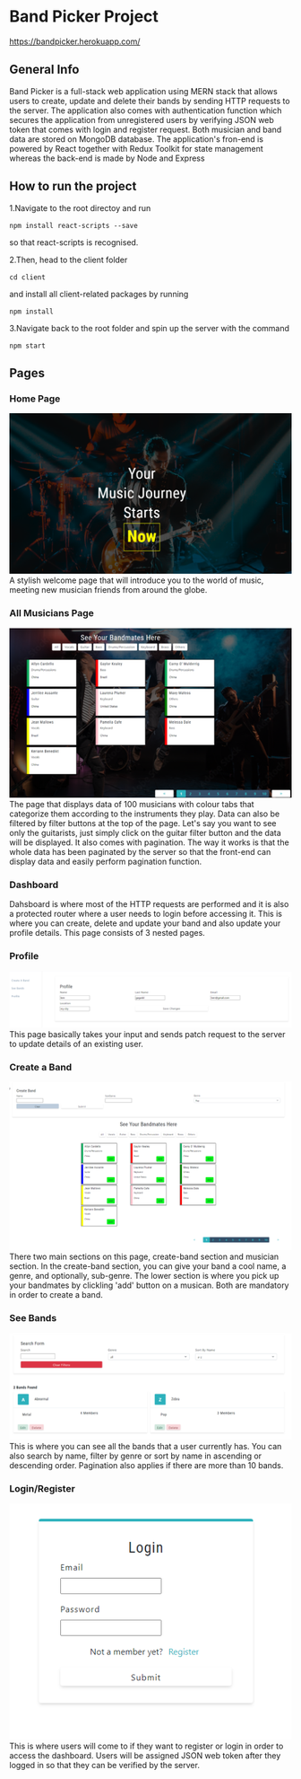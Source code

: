 # Band Picker Project
https://bandpicker.herokuapp.com/
## General Info
Band Picker is a full-stack web application using MERN stack that allows users to create, update and delete their bands by sending HTTP requests to the server. The application also comes with authentication function which secures the application from unregistered users by verifying JSON web token that comes with login and register request. Both musician and band data are stored on MongoDB database. The application's fron-end is powered by React together with Redux Toolkit for state management whereas the back-end is made by Node and Express
## How to run the project
1.Navigate to the root directoy and run 
```
npm install react-scripts --save
```
so that react-scripts is recognised.

2.Then, head to the client folder
```
cd client
```
and install all client-related packages by running
```
npm install
```
3.Navigate back to the root folder and spin up the server with the command
```
npm start
```
## Pages
### Home Page
<img src='https://raw.githubusercontent.com/sarunx93/band_project/main/assets/images/home.png'/>
A stylish welcome page that will introduce you to the world of music, meeting new musician friends from around the globe.</br>

### All Musicians Page
<img src='https://raw.githubusercontent.com/sarunx93/band_project/main/assets/images/all_musicians.png'/>
The page that displays data of 100 musicians with colour tabs that categorize them according to the instruments they play. Data can also be filtered by filter buttons at the top of the page. Let's say you want to see only the guitarists, just simply click on the guitar filter button and the data will be displayed. It also comes with pagination. The way it works is that the whole data has been paginated by the server so that the front-end can display data and easily perform pagination function.

### Dashboard
Dahsboard is where most of the HTTP requests are performed and it is also a protected router where a user needs to login before accessing it. This is where you can create, delete and update your band and also update your profile details. This page consists of 3 nested pages.

### Profile
<img src='https://raw.githubusercontent.com/sarunx93/band_project/main/assets/images/profile.png'/>
This page basically takes your input and sends patch request to the server to update details of an existing user.

### Create a Band
<img src='https://github.com/sarunx93/band_project/blob/main/assets/images/create_band.png'/>
There two main sections on this page, create-band section and musician section. In the create-band section, you can give your band a cool name, a genre, and optionally, sub-genre. The lower section is where you pick up your bandmates by clickling 'add' button on a musican. Both are mandatory in order to create a band.

### See Bands
<img src='https://github.com/sarunx93/band_project/blob/main/assets/images/see_bands.png'/>
This is where you can see all the bands that a user currently has. You can also search by name, filter by genre or sort by name in ascending or descending order.
Pagination also applies if there are more than 10 bands.

### Login/Register
<img src='https://github.com/sarunx93/band_project/blob/main/assets/images/login.png'/>
This is where users will come to if they want to register or login in order to access the dashboard. Users will be assigned JSON web token after they logged in so that they can be verified by the server.
